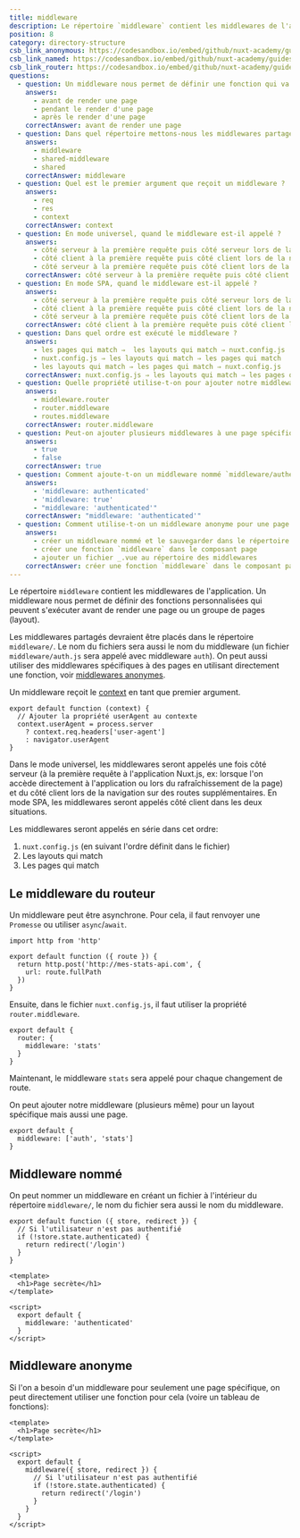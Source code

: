 ```yaml
---
title: middleware
description: Le répertoire `middleware` contient les middlewares de l'application. Un middleware nous permet de définir des fonctions personnalisées qui peuvent s'exécuter avant de render une page ou un groupe de pages (layout).
position: 8
category: directory-structure
csb_link_anonymous: https://codesandbox.io/embed/github/nuxt-academy/guides-examples/tree/master/04_directory_structure/09_middleware_anonymous?fontsize=14&hidenavigation=1&theme=dark
csb_link_named: https://codesandbox.io/embed/github/nuxt-academy/guides-examples/tree/master/04_directory_structure/09_middleware_named?fontsize=14&hidenavigation=1&theme=dark
csb_link_router: https://codesandbox.io/embed/github/nuxt-academy/guides-examples/tree/master/04_directory_structure/09_middleware_router?fontsize=14&hidenavigation=1&theme=dark
questions:
  - question: Un middleware nous permet de définir une fonction qui va s'exécuter
    answers:
      - avant de render une page
      - pendant le render d'une page
      - après le render d'une page
    correctAnswer: avant de render une page
  - question: Dans quel répertoire mettons-nous les middlewares partagés ?
    answers:
      - middleware
      - shared-middleware
      - shared
    correctAnswer: middleware
  - question: Quel est le premier argument que reçoit un middleware ?
    answers:
      - req
      - res
      - context
    correctAnswer: context
  - question: En mode universel, quand le middleware est-il appelé ?
    answers:
      - côté serveur à la première requête puis côté serveur lors de la navigation
      - côté client à la première requête puis côté client lors de la navigation
      - côté serveur à la première requête puis côté client lors de la navigation
    correctAnswer: côté serveur à la première requête puis côté client lors de la navigation
  - question: En mode SPA, quand le middleware est-il appelé ?
    answers:
      - côté serveur à la première requête puis côté serveur lors de la navigation
      - côté client à la première requête puis côté client lors de la navigation
      - côté serveur à la première requête puis côté client lors de la navigation
    correctAnswer: côté client à la première requête puis côté client lors de la navigation
  - question: Dans quel ordre est exécuté le middleware ?
    answers:
      - les pages qui match ⇒  les layouts qui match ⇒ nuxt.config.js
      - nuxt.config.js ⇒ les layouts qui match ⇒ les pages qui match
      - les layouts qui match ⇒ les pages qui match ⇒ nuxt.config.js
    correctAnswer: nuxt.config.js ⇒ les layouts qui match ⇒ les pages qui match
  - question: Quelle propriété utilise-t-on pour ajouter notre middleware à chacune de nos routes ?
    answers:
      - middleware.router
      - router.middleware
      - routes.middleware
    correctAnswer: router.middleware
  - question: Peut-on ajouter plusieurs middlewares à une page spécifique ou à un layout ?
    answers:
      - true
      - false
    correctAnswer: true
  - question: Comment ajoute-t-on un middleware nommé `middleware/authenticated.js` à notre page ?
    answers:
      - 'middleware: authenticated'
      - 'middleware: true'
      - "middleware: 'authenticated'"
    correctAnswer: "middleware: 'authenticated'"
  - question: Comment utilise-t-on un middleware anonyme pour une page bien spécifique ?
    answers:
      - créer un middleware nommé et le sauvegarder dans le répertoire des middlewares
      - créer une fonction `middleware` dans le composant page
      - ajouter un fichier _.vue au répertoire des middlewares
    correctAnswer: créer une fonction `middleware` dans le composant page
---
```


Le répertoire `middleware` contient les middlewares de l'application. Un middleware nous permet de définir des fonctions personnalisées qui peuvent s'exécuter avant de render une page ou un groupe de pages (layout).

Les middlewares partagés devraient être placés dans le répertoire `middleware/`. Le nom du fichiers sera aussi le nom du middleware (un fichier `middleware/auth.js` sera appelé avec middleware `auth`). On peut aussi utiliser des middlewares spécifiques à des pages en utilisant directement une fonction, voir [middlewares anonymes](/guides/components-glossary/pages-middleware#anonymous-middleware).

Un middleware reçoit le [context](/guides/internals-glossary/context) en tant que premier argument.

```js{}[middleware/user-agent.js]
export default function (context) {
  // Ajouter la propriété userAgent au contexte
  context.userAgent = process.server
    ? context.req.headers['user-agent']
    : navigator.userAgent
}
```

Dans le mode universel, les middlewares seront appelés une fois côté serveur (à la première requête à l'application Nuxt.js, ex: lorsque l'on accède directement à l'application ou lors du rafraîchissement de la page) et du côté client lors de la navigation sur des routes supplémentaires. En mode SPA, les middlewares seront appelés côté client dans les deux situations.

Les middlewares seront appelés en série dans cet ordre:

1. `nuxt.config.js` (en suivant l'ordre définit dans le fichier)
2. Les layouts qui match
3. Les pages qui match

## Le middleware du routeur

Un middleware peut être asynchrone. Pour cela, il faut renvoyer une `Promesse` ou utiliser `async`/`await`.

```js{}[middleware/stats.js]
import http from 'http'

export default function ({ route }) {
  return http.post('http://mes-stats-api.com', {
    url: route.fullPath
  })
}
```

Ensuite, dans le fichier `nuxt.config.js`, il faut utiliser la propriété `router.middleware`.

```js{}[nuxt.config.js]
export default {
  router: {
    middleware: 'stats'
  }
}
```

Maintenant, le middleware `stats` sera appelé pour chaque changement de route.

On peut ajouter notre middleware (plusieurs même) pour un layout spécifique mais aussi une page.

```js{}[pages/index.vue / layouts/default.vue]
export default {
  middleware: ['auth', 'stats']
}
```

<app-modal>
  <code-sandbox :src="csb_link_router"></code-sandbox>
</app-modal>

## Middleware nommé

On peut nommer un middleware en créant un fichier à l'intérieur du répertoire `middleware/`, le nom du fichier sera aussi le nom du middleware.

```js{}[middleware/authenticated.js]
export default function ({ store, redirect }) {
  // Si l'utilisateur n'est pas authentifié
  if (!store.state.authenticated) {
    return redirect('/login')
  }
}
```

```html{}[pages/secret.vue]
<template>
  <h1>Page secrète</h1>
</template>

<script>
  export default {
    middleware: 'authenticated'
  }
</script>
```

<app-modal>
  <code-sandbox :src="csb_link_named"></code-sandbox>
</app-modal>

## Middleware anonyme

Si l'on a besoin d'un middleware pour seulement une page spécifique, on peut directement utiliser une fonction pour cela (voire un tableau de fonctions):

```html{}[pages/secret.vue]
<template>
  <h1>Page secrète</h1>
</template>

<script>
  export default {
    middleware({ store, redirect }) {
      // Si l'utilisateur n'est pas authentifié
      if (!store.state.authenticated) {
        return redirect('/login')
      }
    }
  }
</script>
```

<app-modal>
  <code-sandbox :src="csb_link_anonymous"></code-sandbox>
</app-modal>

<quiz :questions="questions"></quiz>
